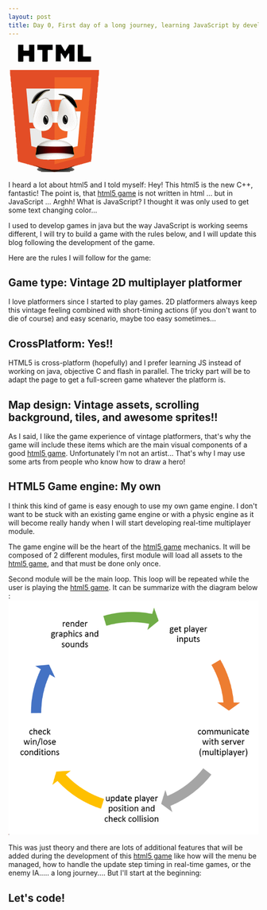 ```yaml
---
layout: post
title: Day 0, First day of a long journey, learning JavaScript by developing an html5 game.
---
```


![excerpt picture](/images/posts/2015-9-11/excerpt.png "excerpt picture")

I heard a lot about html5 and I told myself: Hey! This html5 is the new C++, fantastic!
The point is, that [html5 game](http://givemehtml5.github.io) is not written in html ... but in JavaScript ... Arghh!
What is JavaScript? I thought it was only used to get some text changing color...

I used to develop games in java but the way JavaScript is working seems different, I will try to build a game with the rules below, and I will update this blog following the development of the game.

Here are the rules I will follow for the game:

## Game type: Vintage 2D multiplayer platformer
I love platformers since I started to play games.
2D platformers always keep this vintage feeling combined with short-timing actions (if you don't want to die of course) and easy scenario, maybe too easy sometimes... 

## CrossPlatform: Yes!!
HTML5 is cross-platform (hopefully) and I prefer learning JS instead of working on java, objective C and flash in parallel. The tricky part will be to adapt the page to get a full-screen game whatever the platform is.

## Map design: Vintage assets, scrolling background, tiles, and awesome sprites!!  
As I said, I like the game experience of vintage platformers, that's why the game will include these items which are the main visual components of a good [html5 game](http://givemehtml5.github.io).
Unfortunately I'm not an artist... That's why I may use some arts from people who know how to draw a hero! 

## <a name="game_engine"></a>HTML5 Game engine: My own 
I think this kind of game is easy enough to use my own game engine. 
I don't want to be stuck with an existing game engine or with a physic engine as it will become really handy when I will start developing real-time multiplayer module.

The game engine will be the heart of the [html5 game](http://givemehtml5.github.io) mechanics. 
It will be composed of 2 different modules, first module will load all assets to the [html5 game](http://givemehtml5.github.io), and that must be done only once.

Second module will be the main loop. This loop will be repeated while the user is playing the [html5 game](http://givemehtml5.github.io).
It can be summarize with the diagram below :
![Main loop](/images/posts/2015-9-11/main_loop.png "Main loop")

This was just theory and there are lots of additional features that will be added during the development of this [html5 game](http://givemehtml5.github.io) like how will the menu be managed, how to handle the update step timing in real-time games, or the enemy IA..... a long journey.... But I'll start at the beginning:

## Let's code!
